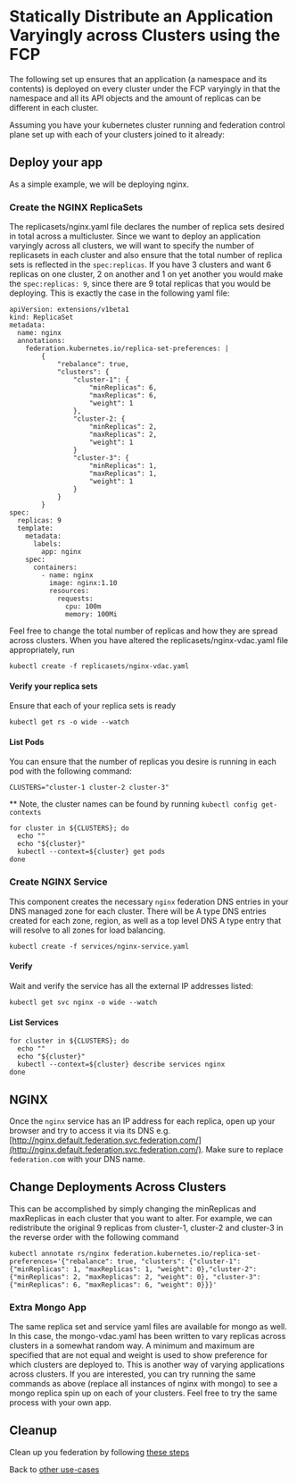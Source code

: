 # Statically Distribute an Application Varyingly across Clusters using the FCP

The following set up ensures that an application (a namespace and its contents) is deployed on every cluster under the FCP varyingly in that the namespace and all its API objects and the amount of replicas can be different in each cluster.

Assuming you have your kubernetes cluster running and federation control plane set up with each of your clusters joined to it already:

## Deploy your app

As a simple example, we will be deploying nginx.

### Create the NGINX ReplicaSets

The replicasets/nginx.yaml file declares the number of replica sets desired in total across a multicluster. Since we want to deploy an application varyingly across all clusters, we will want to specify the number of replicasets in each cluster and also ensure that the total number of replica sets is reflected in the `spec:replicas`. If you have 3 clusters and want 6 replicas on one cluster, 2 on another and 1 on yet another you would make the `spec:replicas: 9`, since there are 9 total replicas that you would be deploying. This is exactly the case in the following yaml file:

```
apiVersion: extensions/v1beta1
kind: ReplicaSet
metadata:
  name: nginx
  annotations:
    federation.kubernetes.io/replica-set-preferences: |
        {
            "rebalance": true,
            "clusters": {
                "cluster-1": {
                    "minReplicas": 6,
                    "maxReplicas": 6,
                    "weight": 1
                },
                "cluster-2: {
                    "minReplicas": 2,
                    "maxReplicas": 2,
                    "weight": 1
                }
                "cluster-3": {
                    "minReplicas": 1,
                    "maxReplicas": 1,
                    "weight": 1
                }
            }
        }
spec:
  replicas: 9
  template:
    metadata:
      labels:
        app: nginx
    spec:
      containers:
        - name: nginx
          image: nginx:1.10
          resources:
            requests:
              cpu: 100m
              memory: 100Mi

```

Feel free to change the total number of replicas and how they are spread across clusters. When you have altered the replicasets/nginx-vdac.yaml file appropriately, run

```
kubectl create -f replicasets/nginx-vdac.yaml
```

#### Verify your replica sets

Ensure that each of your replica sets is ready
 
```
kubectl get rs -o wide --watch
```

#### List Pods

You can ensure that the number of replicas you desire is running in each pod with the following command:

```
CLUSTERS="cluster-1 cluster-2 cluster-3"
```
** Note, the cluster names can be found by running `kubectl config get-contexts`

```
for cluster in ${CLUSTERS}; do
  echo ""
  echo "${cluster}"
  kubectl --context=${cluster} get pods
done
```

### Create NGINX Service

This component creates the necessary `nginx` federation DNS entries in your DNS managed zone for each cluster. There will be A type DNS entries created for each zone, region, as well as a top level DNS A type entry that will resolve to all zones for load balancing.

```
kubectl create -f services/nginx-service.yaml
```

#### Verify

Wait and verify the service has all the external IP addresses listed:

```
kubectl get svc nginx -o wide --watch
```
#### List Services

```
for cluster in ${CLUSTERS}; do
  echo ""
  echo "${cluster}"
  kubectl --context=${cluster} describe services nginx
done
```

## NGINX

Once the `nginx` service has an IP address for each replica, open up your browser and try to access it via its
DNS e.g. [http://nginx.default.federation.svc.federation.com/](http://nginx.default.federation.svc.federation.com/). Make sure to replace `federation.com` with your DNS name.

## Change Deployments Across Clusters

This can be accomplished by simply changing the minReplicas and maxReplicas in each cluster that you want to alter.
For example, we can redistribute the original 9 replicas from cluster-1, cluster-2 and cluster-3 in the reverse order with the following command

```
kubectl annotate rs/nginx federation.kubernetes.io/replica-set-preferences='{"rebalance": true, "clusters": {"cluster-1": {"minReplicas": 1, "maxReplicas": 1, "weight": 0},"cluster-2": {"minReplicas": 2, "maxReplicas": 2, "weight": 0}, "cluster-3":{"minReplicas": 6, "maxReplicas": 6, "weight": 0}}}'
```

### Extra Mongo App

The same replica set and service yaml files are available for mongo as well. In this case, the mongo-vdac.yaml has been written to vary replicas across clusters in a somewhat random way. A minimum and maximum are specified that are not equal and weight is used to show preference for which clusters are deployed to. This is another way of varying applications across clusters. If you are interested, you can try running the same commands as above (replace all instances of nginx with mongo) to see a mongo replica spin up on each of your clusters. Feel free to try the same process with your own app.

## Cleanup

Clean up you federation by following [these steps](./cleanup.md)

Back to [other use-cases](../README.md#multi-cluster-use-cases-1)

